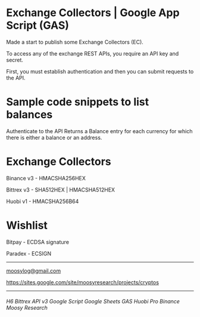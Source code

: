 # Exchange Collectors | Google App Script (GAS)

Made a start to publish some Exchange Collectors (EC).

To access any of the exchange REST APIs, you require an API key and secret.

First, you must establish authentication and then you can submit requests to the API.

# Sample code snippets to list balances
Authenticate to the API 
Returns a Balance entry for each currency for which there is either a balance or an address.

# Exchange Collectors
Binance v3 - HMACSHA256HEX

Bittrex v3 - SHA512HEX | HMACSHA512HEX

Huobi v1 - HMACSHA256B64


# Wishlist 
Bitpay - ECDSA signature 

Paradex - ECSIGN 




***
moosylog@gmail.com

https://sites.google.com/site/moosyresearch/projects/cryptos

***

###### H6 Bittrex API v3 Google Script Google Sheets GAS Huobi Pro Binance Moosy Research

